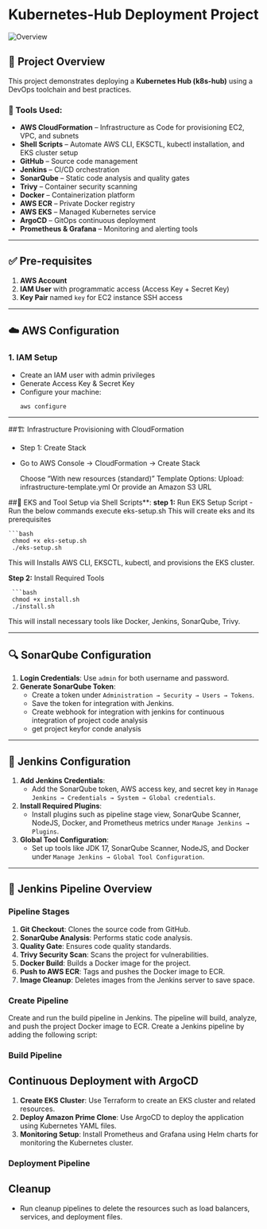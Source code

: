 
# Kubernetes-Hub Deployment Project

![Overview](./src/Overview.png)

## 📘 Project Overview

This project demonstrates deploying a **Kubernetes Hub (k8s-hub)** using a DevOps toolchain and best practices.

### 🔧 Tools Used:

- **AWS CloudFormation** – Infrastructure as Code for provisioning EC2, VPC, and subnets
- **Shell Scripts** – Automate AWS CLI, EKSCTL, kubectl installation, and EKS cluster setup
- **GitHub** – Source code management
- **Jenkins** – CI/CD orchestration
- **SonarQube** – Static code analysis and quality gates
- **Trivy** – Container security scanning
- **Docker** – Containerization platform
- **AWS ECR** – Private Docker registry
- **AWS EKS** – Managed Kubernetes service
- **ArgoCD** – GitOps continuous deployment
- **Prometheus & Grafana** – Monitoring and alerting tools

---

## ✅ Pre-requisites

1. **AWS Account**
2. **IAM User** with programmatic access (Access Key + Secret Key)
3. **Key Pair** named `key` for EC2 instance SSH access

---

## ☁️ AWS Configuration

### 1. IAM Setup
- Create an IAM user with admin privileges
- Generate Access Key & Secret Key
- Configure your machine:
  ```bash
  aws configure

---

##🏗️ Infrastructure Provisioning with CloudFormation
   - Step 1: Create Stack
   - Go to AWS Console → CloudFormation → Create Stack

      Choose “With new resources (standard)”
        Template Options:
        Upload: infrastructure-template.yml
        Or provide an Amazon S3 URL

##🔧 EKS and Tool Setup via Shell Scripts**:
   **step 1:** Run EKS Setup Script
      - Run the below commands execute eks-setup.sh This will create eks and its prerequisites 
     
    ```bash
     chmod +x eks-setup.sh
     ./eks-setup.sh
   
This will Installs AWS CLI, EKSCTL, kubectl, and provisions the EKS cluster.

   **Step 2:** Install Required Tools
     
     ```bash
     chmod +x install.sh
     ./install.sh
     
This will install necessary tools like Docker, Jenkins, SonarQube, Trivy.

---

## 🔍 SonarQube Configuration
1. **Login Credentials**: Use `admin` for both username and password.
2. **Generate SonarQube Token**:
   - Create a token under `Administration → Security → Users → Tokens`.
   - Save the token for integration with Jenkins.
   - Create webhook for integration with jenkins for continuous integration of project code analysis 
   - get project keyfor conde analysis

---
     
## 🔧 Jenkins Configuration
1. **Add Jenkins Credentials**:
   - Add the SonarQube token, AWS access key, and secret key in `Manage Jenkins → Credentials → System → Global credentials`.
2. **Install Required Plugins**:
   - Install plugins such as pipeline stage view, SonarQube Scanner, NodeJS, Docker, and Prometheus metrics under `Manage Jenkins → Plugins`.
3. **Global Tool Configuration**:
   - Set up tools like JDK 17, SonarQube Scanner, NodeJS, and Docker under `Manage Jenkins → Global Tool Configuration`.

---

##  🚀 Jenkins Pipeline Overview
### Pipeline Stages
1. **Git Checkout**: Clones the source code from GitHub.
2. **SonarQube Analysis**: Performs static code analysis.
3. **Quality Gate**: Ensures code quality standards.
4. **Trivy Security Scan**: Scans the project for vulnerabilities.
5. **Docker Build**: Builds a Docker image for the project.
6. **Push to AWS ECR**: Tags and pushes the Docker image to ECR.
7. **Image Cleanup**: Deletes images from the Jenkins server to save space.

### Create Pipeline
Create and run the build pipeline in Jenkins. The pipeline will build, analyze, and push the project Docker image to ECR.
Create a Jenkins pipeline by adding the following script:

### Build Pipeline

## Continuous Deployment with ArgoCD
1. **Create EKS Cluster**: Use Terraform to create an EKS cluster and related resources.
2. **Deploy Amazon Prime Clone**: Use ArgoCD to deploy the application using Kubernetes YAML files.
3. **Monitoring Setup**: Install Prometheus and Grafana using Helm charts for monitoring the Kubernetes cluster.

### Deployment Pipeline

## Cleanup
- Run cleanup pipelines to delete the resources such as load balancers, services, and deployment files.



